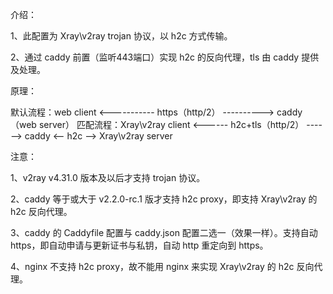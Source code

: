 介绍：

1、此配置为 Xray\v2ray trojan 协议，以 h2c 方式传输。

2、通过 caddy 前置（监听443端口）实现 h2c 的反向代理，tls 由 caddy 提供及处理。

原理：

默认流程：web client <----------- https（http/2） ----------> caddy（web server）
匹配流程：Xray\v2ray client <------ h2c+tls（http/2） ------> caddy <-- h2c --> Xray\v2ray server

注意：

1、v2ray v4.31.0 版本及以后才支持 trojan 协议。

2、caddy 等于或大于 v2.2.0-rc.1 版才支持 h2c proxy，即支持 Xray\v2ray 的 h2c 反向代理。

3、caddy 的 Caddyfile 配置与 caddy.json 配置二选一（效果一样）。支持自动 https，即自动申请与更新证书与私钥，自动 http 重定向到 https。

4、nginx 不支持 h2c proxy，故不能用 nginx 来实现 Xray\v2ray 的 h2c 反向代理。
